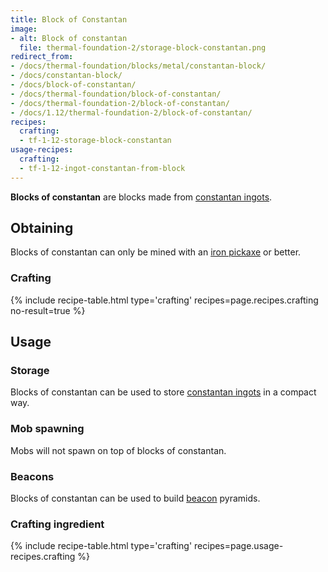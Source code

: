 ```yaml
---
title: Block of Constantan
image:
- alt: Block of constantan
  file: thermal-foundation-2/storage-block-constantan.png
redirect_from:
- /docs/thermal-foundation/blocks/metal/constantan-block/
- /docs/constantan-block/
- /docs/block-of-constantan/
- /docs/thermal-foundation/block-of-constantan/
- /docs/thermal-foundation-2/block-of-constantan/
- /docs/1.12/thermal-foundation-2/block-of-constantan/
recipes:
  crafting:
  - tf-1-12-storage-block-constantan
usage-recipes:
  crafting:
  - tf-1-12-ingot-constantan-from-block
---
```


**Blocks of constantan** are blocks made from [constantan
ingots](../constantan-ingot/).


Obtaining
---------

Blocks of constantan can only be mined with an [iron
pickaxe](https://minecraft.gamepedia.com/Pickaxe) or better.

### Crafting
{% include recipe-table.html type='crafting' recipes=page.recipes.crafting no-result=true %}


Usage
-----

### Storage
Blocks of constantan can be used to store [constantan
ingots](../constantan-ingot/) in a compact way.

### Mob spawning
Mobs will not spawn on top of blocks of constantan.

### Beacons
Blocks of constantan can be used to build
[beacon](https://minecraft.gamepedia.com/Beacon) pyramids.

### Crafting ingredient
{% include recipe-table.html type='crafting' recipes=page.usage-recipes.crafting %}
